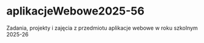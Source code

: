 # aplikacjeWebowe2025-56
Zadania, projekty i zajęcia z przedmiotu aplikacje webowe w roku szkolnym 2025-26
